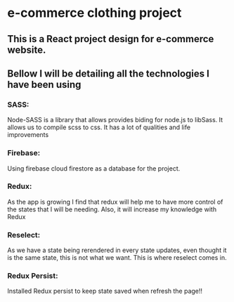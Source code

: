# e-commerce clothing project

## This is a React project design for e-commerce website. 

## Bellow I will be detailing all the technologies I have been using

### SASS:
Node-SASS is a library that allows provides biding for node.js to libSass. 
It allows us to compile scss to css. It has a lot of qualities and life improvements 

### Firebase:
Using firebase cloud firestore as a database for the project. 

### Redux: 
As the app is growing I find that redux will help me to have more control of the states that I will be needing.
Also, it will increase my knowledge with Redux

### Reselect: 
As we have a state being rerendered in every state updates, even thought it is the same state, this is not what we want. This is where reselect comes in. 

### Redux Persist: 
Installed Redux persist to keep state saved when refresh the page!!
